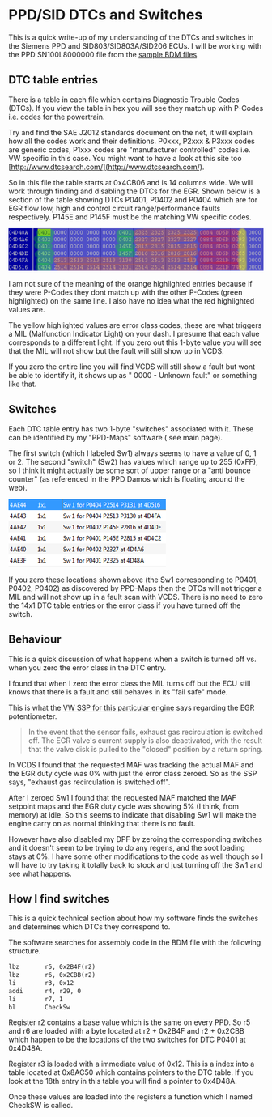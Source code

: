 # PPD/SID DTCs and Switches

This is a quick write-up of my understanding of the DTCs and switches in the Siemens PPD and SID803/SID803A/SID206 ECUs.
I will be working with the PPD SN100L8000000 file from the [sample BDM files](files/BDM-Samples.7z).

## DTC table entries

There is a table in each file which contains Diagnostic Trouble Codes (DTCs). If you view the table in hex you will see
they match up with P-Codes i.e. codes for the powertrain.

Try and find the SAE J2012 standards document on the net, it will explain how all the codes work and their definitions.
P0xxx, P2xxx & P3xxx codes are generic codes, P1xxx codes are "manufacturer controlled" codes i.e. VW specific in this
case. You might want to have a look at this site too [http://www.dtcsearch.com/](http://www.dtcsearch.com/).

So in this file the table starts at 0x4CB06 and is 14 columns wide. We will work through finding and disabling the DTCs
for the EGR. Shown below is a section of the table showing DTCs P0401, P0402 and P0404 which are for EGR flow low, high
and control circuit range/performance faults respectively. P145E and P145F must be the matching VW specific codes.

![DTC entries](images/DTCEntry.png)

I am not sure of the meaning of the orange highlighted entries because if they were P-Codes they dont match up with the
other P-Codes (green highlighted) on the same line. I also have no idea what the red highlighted values are.

The yellow highlighted values are error class codes, these are what triggers a MIL (Malfunction Indicator Light) on your
dash. I presume that each value corresponds to a different light. If you zero out this 1-byte value you will see that
the MIL will not show but the fault will still show up in VCDS.

If you zero the entire line you will find VCDS will still show a fault but wont be able to identify it, it shows up as "
0000 - Unknown fault" or something like that.

## Switches

Each DTC table entry has two 1-byte "switches" associated with it. These can be identified by my "PPD-Maps" software (
see main page).

The first switch (which I labeled Sw1) always seems to have a value of 0, 1 or 2. The second "switch" (Sw2) has values
which range up to 255 (0xFF), so I think it might actually be some sort of upper range or a "anti bounce counter" (as
referenced in the PPD Damos which is floating around the web).


![Switches](images/Switches.png)

If you zero these locations shown above (the Sw1 corresponding to P0401, P0402, P0402) as discovered by PPD-Maps then
the DTCs will not trigger a MIL and will not show up in a fault scan with VCDS. There is no need to zero the 14x1 DTC
table entries or the error class if you have turned off the switch.

## Behaviour

This is a quick discussion of what happens when a switch is turned off vs. when you zero the error class in the DTC
entry.

I found that when I zero the error class the MIL turns off but the ECU still knows that there is a fault and still
behaves in its "fail safe" mode.

This is what
the [VW SSP for this particular engine](files/SSP_368_The_2_0l_-_125_kW-TDI_Engine_with_4-valve_technology.pdf)
says regarding the EGR potentiometer.

> In the event that the sensor fails, exhaust gas recirculation is switched off. The EGR valve's current supply is also
> deactivated, with the result that the valve disk is pulled to the "closed" position by a return spring.

In VCDS I found that the requested MAF was tracking the actual MAF and the EGR duty cycle was 0% with just the error
class zeroed. So as the SSP says, "exhaust gas recirculation is switched off".

After I zeroed Sw1 I found that the requested MAF matched the MAF setpoint maps and the EGR duty cycle was showing 5% (I
think, from memory) at idle. So this seems to indicate that disabling Sw1 will make the engine carry on as normal
thinking that there is no fault.

However have also disabled my DPF by zeroing the corresponding switches and it doesn't seem to be trying to do any
regens, and the soot loading stays at 0%. I have some other modifications to the code as well though so I will have to
try taking it totally back to stock and just turning off the Sw1 and see what happens.

## How I find switches

This is a quick technical section about how my software finds the switches and determines which DTCs they correspond to.

The software searches for assembly code in the BDM file with the following structure.

```
lbz       r5, 0x2B4F(r2)
lbz       r6, 0x2CBB(r2)
li        r3, 0x12
addi      r4, r29, 0
li        r7, 1
bl        CheckSw
```

Register r2 contains a base value which is the same on every PPD. So r5 and r6 are loaded with a byte located at r2 +
0x2B4F and r2 + 0x2CBB which happen to be the locations of the two switches for DTC P0401 at 0x4D48A.

Register r3 is loaded with a immediate value of 0x12. This is a index into a table located at 0x8AC50 which contains
pointers to the DTC table. If you look at the 18th entry in this table you will find a pointer to 0x4D48A.

Once these values are loaded into the registers a function which I named CheckSW is called.
